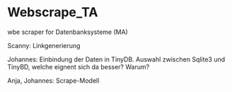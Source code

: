 # Webscrape_TA
wbe scraper for Datenbanksysteme (MA)


Scanny: Linkgenerierung

Johannes: Einbindung der Daten in TinyDB. Auswahl zwischen Sqlite3 und TinyBD, welche eignent sich da besser? Warum?

Anja, Johannes: Scrape-Modell